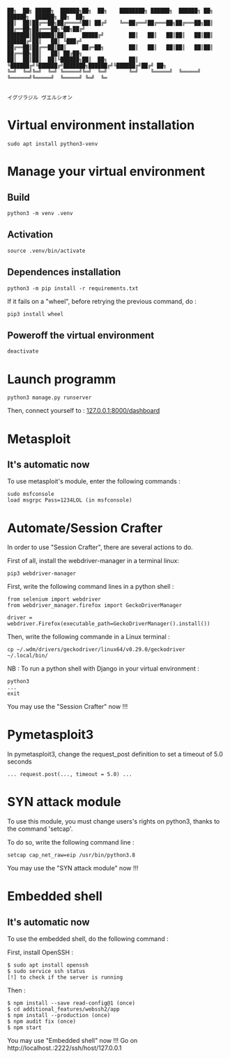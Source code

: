 


    ██╗  ██╗ █████╗  ██████╗██╗  ██╗    ████████╗ ██████╗  ██████╗ ██╗     ██████╗  ██████╗ ██╗  ██╗
    ██║  ██║██╔══██╗██╔════╝██║ ██╔╝    ╚══██╔══╝██╔═══██╗██╔═══██╗██║     ██╔══██╗██╔═══██╗╚██╗██╔╝
    ███████║███████║██║     █████╔╝        ██║   ██║   ██║██║   ██║██║     ██████╔╝██║   ██║ ╚███╔╝
    ██╔══██║██╔══██║██║     ██╔═██╗        ██║   ██║   ██║██║   ██║██║     ██╔══██╗██║   ██║ ██╔██╗
    ██║  ██║██║  ██║╚██████╗██║  ██╗       ██║   ╚██████╔╝╚██████╔╝███████╗██████╔╝╚██████╔╝██╔╝ ██╗
    ╚═╝  ╚═╝╚═╝  ╚═╝ ╚═════╝╚═╝  ╚═╝       ╚═╝    ╚═════╝  ╚═════╝ ╚══════╝╚═════╝  ╚═════╝ ╚═╝  ╚═
    
                                                         
    イグヅラジル ヴエルシオン

# Virtual environment installation

    sudo apt install python3-venv

# Manage your virtual environment

## Build

    python3 -m venv .venv

## Activation

    source .venv/bin/activate
	
## Dependences installation

    python3 -m pip install -r requirements.txt
		
If it fails on a "wheel", before retrying the previous command, do :

    pip3 install wheel

## Poweroff the virtual environment

    deactivate

# Launch programm

    python3 manage.py runserver

Then, connect yourself to : [127.0.0.1:8000/dashboard](127.0.0.1:8000/dashboard)

# Metasploit
## It's automatic now

To use metasploit's module, enter the following commands :

    sudo msfconsole
    load msgrpc Pass=1234LOL (in msfconsole)
		
# Automate/Session Crafter

In order to use "Session Crafter", there are several actions to do.

First of all, install the webdriver-manager in a terminal linux:
        
    pip3 webdriver-manager

First, write the following command lines in a python shell :

    from selenium import webdriver
    from webdriver_manager.firefox import GeckoDriverManager

    driver = webdriver.Firefox(executable_path=GeckoDriverManager().install())

	
Then, write the following commande in a Linux terminal :

    cp ~/.wdm/drivers/geckodriver/linux64/v0.29.0/geckodriver ~/.local/bin/
		
NB : To run a python shell with Django in your virtual environment :
		
    python3 
    ...
    exit
		
You may use the "Session Crafter" now !!!

# Pymetasploit3

In pymetasploit3, change the request_post definition to set a timeout of 5.0 seconds

    ... request.post(..., timeout = 5.0) ...

# SYN attack module

To use this module, you must change users's rights on python3, thanks to the command 'setcap'.

To do so, write the following command line :

    setcap cap_net_raw=eip /usr/bin/python3.8

You may use the "SYN attack module" now !!!

# Embedded shell
## It's automatic now

To use the embedded shell, do the following command :

First, install OpenSSH :

    $ sudo apt install openssh
    $ sudo service ssh status
    [!] to check if the server is running

Then :

    $ npm install --save read-config@1 (once)
    $ cd additional_features/webssh2/app
    $ npm install --production (once)
    $ npm audit fix (once)
    $ npm start


You may use "Embedded shell" now !!! Go on http://localhost.:2222/ssh/host/127.0.0.1


